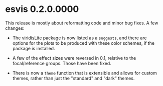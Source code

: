 # esvis 0.2.0.0000

This release is mostly about reformatting code and minor bug fixes. A few changes:

* The [viridisLite](https://CRAN.R-project.org/package=viridisLite) package is now listed as a `suggests`, and there are options for the plots to be produced with these color schemes, if the package is installed.

* A few of the effect sizes were reversed in 0.1, relative to the focal/reference groups. Those have been fixed.

* There is now a `theme` function that is extensible and allows for custom themes, rather than just the "standard" and "dark" themes.
